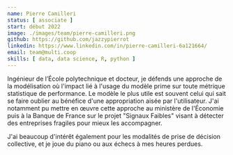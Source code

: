 ```yaml
---
name: Pierre Camilleri
status: [ associate ]
start: début 2022
image: ./images/team/pierre-camilleri.png
github: https://github.com/jazzypierrot
linkedin: https://www.linkedin.com/in/pierre-camilleri-6a121664/
email: team@multi.coop
skills: [ data, data science, R, python ]
---
```


Ingénieur de l’École polytechnique et docteur, je défends une approche de la modélisation où l'impact lié à l'usage du modèle prime sur toute métrique statistique de performance. Le modèle le plus utile est souvent celui qui sait se faire oublier au bénéfice d'une appropriation aisée par l'utilisateur. J'ai notamment pu mettre en œuvre cette approche au ministère de l'Économie puis à la Banque de France sur le projet "Signaux Faibles" visant à détecter des entreprises fragiles pour mieux les accompagner.

J'ai beaucoup d'intérêt également pour les modalités de prise de décision collective, et je joue du piano ou aux échecs à mes heures perdues.
